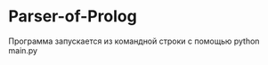 # Parser-of-Prolog

Программа запускается из командной строки с помощью python main.py <name of file with code>
